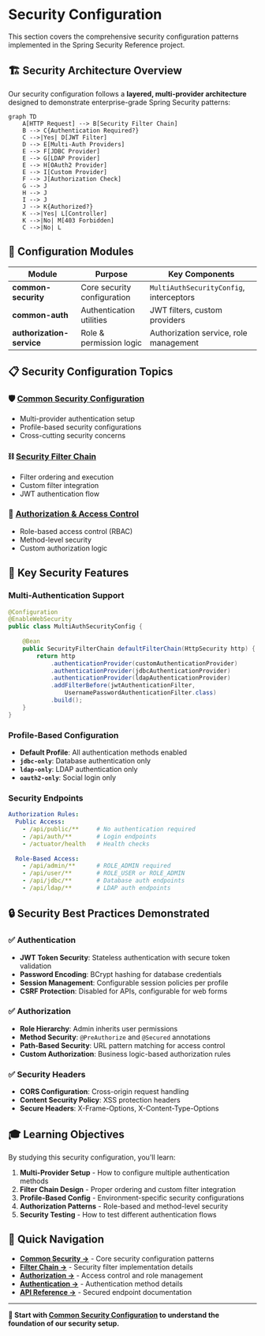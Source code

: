# Security Configuration

This section covers the comprehensive security configuration patterns implemented in the Spring Security Reference project.

## 🏗️ **Security Architecture Overview**

Our security configuration follows a **layered, multi-provider architecture** designed to demonstrate enterprise-grade Spring Security patterns:

```mermaid
graph TD
    A[HTTP Request] --> B[Security Filter Chain]
    B --> C{Authentication Required?}
    C -->|Yes| D[JWT Filter]
    D --> E[Multi-Auth Providers]
    E --> F[JDBC Provider]
    E --> G[LDAP Provider] 
    E --> H[OAuth2 Provider]
    E --> I[Custom Provider]
    F --> J[Authorization Check]
    G --> J
    H --> J
    I --> J
    J --> K{Authorized?}
    K -->|Yes| L[Controller]
    K -->|No| M[403 Forbidden]
    C -->|No| L
```

## 🔧 **Configuration Modules**

| Module | Purpose | Key Components |
|--------|---------|----------------|
| **common-security** | Core security configuration | `MultiAuthSecurityConfig`, interceptors |
| **common-auth** | Authentication utilities | JWT filters, custom providers |
| **authorization-service** | Role & permission logic | Authorization service, role management |

## 📋 **Security Configuration Topics**

### 🛡️ [Common Security Configuration](common-security.md)
- Multi-provider authentication setup
- Profile-based security configurations
- Cross-cutting security concerns

### ⛓️ [Security Filter Chain](filter-chain.md)
- Filter ordering and execution
- Custom filter integration
- JWT authentication flow

### 🔐 [Authorization & Access Control](authorization.md)
- Role-based access control (RBAC)
- Method-level security
- Custom authorization logic

## 🎯 **Key Security Features**

### **Multi-Authentication Support**
```java
@Configuration
@EnableWebSecurity
public class MultiAuthSecurityConfig {
    
    @Bean
    public SecurityFilterChain defaultFilterChain(HttpSecurity http) {
        return http
            .authenticationProvider(customAuthenticationProvider)
            .authenticationProvider(jdbcAuthenticationProvider)  
            .authenticationProvider(ldapAuthenticationProvider)
            .addFilterBefore(jwtAuthenticationFilter, 
                UsernamePasswordAuthenticationFilter.class)
            .build();
    }
}
```

### **Profile-Based Configuration**
- **Default Profile**: All authentication methods enabled
- **`jdbc-only`**: Database authentication only
- **`ldap-only`**: LDAP authentication only  
- **`oauth2-only`**: Social login only

### **Security Endpoints**
```yaml
Authorization Rules:
  Public Access:
    - /api/public/**     # No authentication required
    - /api/auth/**       # Login endpoints
    - /actuator/health   # Health checks
    
  Role-Based Access:
    - /api/admin/**      # ROLE_ADMIN required
    - /api/user/**       # ROLE_USER or ROLE_ADMIN
    - /api/jdbc/**       # Database auth endpoints
    - /api/ldap/**       # LDAP auth endpoints
```

## 🔒 **Security Best Practices Demonstrated**

### ✅ **Authentication**
- **JWT Token Security**: Stateless authentication with secure token validation
- **Password Encoding**: BCrypt hashing for database credentials
- **Session Management**: Configurable session policies per profile
- **CSRF Protection**: Disabled for APIs, configurable for web forms

### ✅ **Authorization**  
- **Role Hierarchy**: Admin inherits user permissions
- **Method Security**: `@PreAuthorize` and `@Secured` annotations
- **Path-Based Security**: URL pattern matching for access control
- **Custom Authorization**: Business logic-based authorization rules

### ✅ **Security Headers**
- **CORS Configuration**: Cross-origin request handling
- **Content Security Policy**: XSS protection headers
- **Secure Headers**: X-Frame-Options, X-Content-Type-Options

## 🎓 **Learning Objectives**

By studying this security configuration, you'll learn:

1. **Multi-Provider Setup** - How to configure multiple authentication methods
2. **Filter Chain Design** - Proper ordering and custom filter integration  
3. **Profile-Based Config** - Environment-specific security configurations
4. **Authorization Patterns** - Role-based and method-level security
5. **Security Testing** - How to test different authentication flows

## 🚀 **Quick Navigation**

- **[Common Security →](common-security.md)** - Core security configuration patterns
- **[Filter Chain →](filter-chain.md)** - Security filter implementation details  
- **[Authorization →](authorization.md)** - Access control and role management
- **[Authentication →](../authentication/index.md)** - Authentication method details
- **[API Reference →](../api/index.md)** - Secured endpoint documentation

---

**🎯 Start with [Common Security Configuration](common-security.md) to understand the foundation of our security setup.**